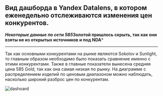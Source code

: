 ## Вид дашборда в Yandex Datalens, в котором еженедельно отслеживаются изменения цен конкурентов.


***Некоторые данные по сети 585*Золотой пришлось скрыть, так как они взяты не из открытых источников и под NDA***

---

Так как основными конкурентами на рынке являются Sokolov и Sunlight, то главным образом необходимо было показать сравнение именно с этими конкурентами. Также в главные показатели вынесена средняя цена 585 Gold, так как она самая низкая по рынку. На диаграмме с распределением изделий по ценовым диапазоном можно наблюдать, насколько широкий разброс цен по конкурентам.

![dashoard](https://user-images.githubusercontent.com/92550498/230742129-cfe45d73-84da-44e4-a298-24466716dc89.JPG)

